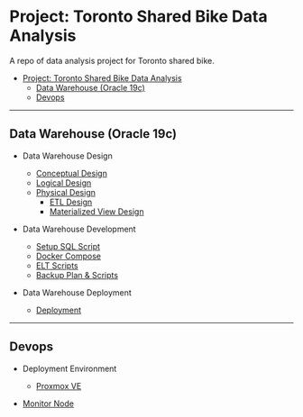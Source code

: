 # Project: Toronto Shared Bike Data Analysis

A repo of data analysis project for Toronto shared bike.

- [Project: Toronto Shared Bike Data Analysis](#project-toronto-shared-bike-data-analysis)
  - [Data Warehouse (Oracle 19c)](#data-warehouse-oracle-19c)
  - [Devops](#devops)

---

## Data Warehouse (Oracle 19c)

- Data Warehouse Design

  - [Conceptual Design](./doc/feature-oracledb/dw_design/conceptual_design/conceptual_design.md)
  - [Logical Design](./doc/feature-oracledb/dw_design/logical_design/logical_design.md)
  - [Physical Design](./doc/feature-oracledb/dw_design/physical_design/physical_design.md)
    - [ETL Design](./doc/feature-oracledb/dw_design/etl_design/etl_design.md)
    - [Materialized View Design](./doc/feature-oracledb/dw_design/mv_design/mv_design.md)

- Data Warehouse Development

  - [Setup SQL Script](./doc/feature-oracledb/dw_development/setup_script/setup_script.md)
  - [Docker Compose](./doc/feature-oracledb/dw_development/docker_compose/docker_compose.md)
  - [ELT Scripts](./doc/feature-oracledb/dw_development/etl_script/etl_script.md)
  - [Backup Plan & Scripts](./doc/feature-oracledb/dw_development/backup_script/backup_script.md)

- Data Warehouse Deployment
  - [Deployment](./doc/feature-oracledb/dw_deployment/deploy/deploy.md)

---

## Devops

- Deployment Environment

  - [Proxmox VE](./doc/feature-devops/proxmox/proxmox.md)

- [Monitor Node](./doc/feature-devops/monitor_node/monitor_node.md)
